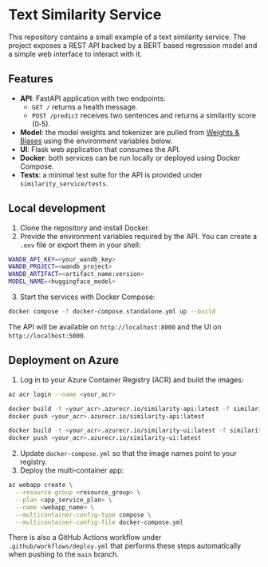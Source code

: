 # Text Similarity Service

This repository contains a small example of a text similarity service. The project exposes a REST API backed by a BERT based regression model and a simple web interface to interact with it.

## Features

- **API**: FastAPI application with two endpoints:
  - `GET /` returns a health message.
  - `POST /predict` receives two sentences and returns a similarity score (0‑5).
- **Model**: the model weights and tokenizer are pulled from [Weights & Biases](https://wandb.ai/) using the environment variables below.
- **UI**: Flask web application that consumes the API.
- **Docker**: both services can be run locally or deployed using Docker Compose.
- **Tests**: a minimal test suite for the API is provided under `similarity_service/tests`.

## Local development

1. Clone the repository and install Docker.
2. Provide the environment variables required by the API. You can create a `.env` file or export them in your shell:

```bash
WANDB_API_KEY=<your_wandb_key>
WANDB_PROJECT=<wandb_project>
WANDB_ARTIFACT=<artifact_name:version>
MODEL_NAME=<huggingface_model>
```

3. Start the services with Docker Compose:

```bash
docker compose -f docker-compose.standalone.yml up --build
```

The API will be available on `http://localhost:8000` and the UI on `http://localhost:5000`.

## Deployment on Azure

1. Log in to your Azure Container Registry (ACR) and build the images:

```bash
az acr login --name <your_acr>

docker build -t <your_acr>.azurecr.io/similarity-api:latest -f similarity_service/Dockerfile similarity_service
docker push <your_acr>.azurecr.io/similarity-api:latest

docker build -t <your_acr>.azurecr.io/similarity-ui:latest -f similarity_ui/Dockerfile similarity_ui
docker push <your_acr>.azurecr.io/similarity-ui:latest
```

2. Update `docker-compose.yml` so that the image names point to your registry.
3. Deploy the multi‑container app:

```bash
az webapp create \
  --resource-group <resource_group> \
  --plan <app_service_plan> \
  --name <webapp_name> \
  --multicontainer-config-type compose \
  --multicontainer-config-file docker-compose.yml
```

There is also a GitHub Actions workflow under `.github/workflows/deploy.yml` that performs these steps automatically when pushing to the `main` branch.